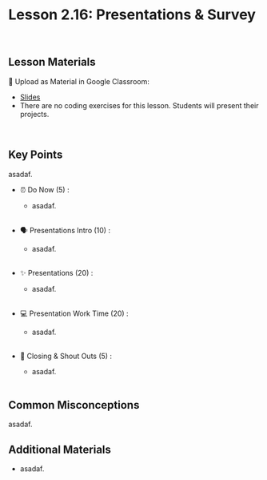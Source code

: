 # Lesson 2.16: Presentations & Survey

<br>

## Lesson Materials

📖 Upload as Material in Google Classroom:
- [Slides](https://docs.google.com/presentation/d/11hf3wFXWKxJrTlPFOZiXeL_ASsTtvjvohVusUUyGARE/edit?usp=sharing)
- There are no coding exercises for this lesson. Students will present their projects.

<br>

## Key Points
asadaf.


- ⏰ Do Now (5) : 
    -  asadaf. <br><br>

- 🗣️ Presentations Intro (10) : 
    - asadaf.<br><br>

- ✨ Presentations (20) :
    - asadaf.<br><br>

- 💻 Presentation Work Time (20) : 
    - asadaf. <br><br>

- 🎉 Closing & Shout Outs (5) : 
    - asadaf. <br><br>


## Common Misconceptions
asadaf.


## Additional Materials
- asadaf.
